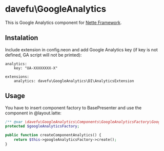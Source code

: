# davefu\GoogleAnalytics

This is Google Analytics component for [Nette Framework](http://nette.org/).

## Instalation
Include extension in config.neon and add Google Analytics key (if key is not defined, GA script will not be printed):
```
analytics:
	key: "UA-XXXXXXXX-X"

extensions:
	analytics: davefu\GoogleAnalytics\DI\AnalyticsExtension
```

## Usage
You have to insert component factory to BasePresenter and use the component in @layout.latte:
```php
/** @var \davefu\GoogleAnalytics\Components\GoogleAnalyticsFactory\GoogleAnalyticsFactory @inject */
protected $googleAnalyticsFactory;

public function createComponentAnalytics() {
	return $this->googleAnalyticsFactory->create();
}
```